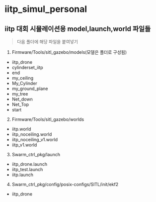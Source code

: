 # iitp_simul_personal
## iitp 대회 시뮬레이션용 model,launch,world 파일들
> 다음 폴더에 해당 파일을 붙여넣기
1. Firmware/Tools/sitl_gazebo/models(모델은 폴더로 구성됨) 
* iitp_drone 
* cylinderset_iitp 
* end 
* my_ceiling 
* My_Cylinder 
* my_ground_plane 
* my_tree 
* Net_down 
* Net_Top 
* start
2. Firmware/Tools/sitl_gazebo/worlds 
* iitp.world 
* iitp_noceiling.world 
* iitp_noceiling_v1.world 
* iitp_v1.world 
3. Swarm_ctrl_pkg/launch  
* iitp_drone.launch 
* iitp_test.launch 
* iitp.launch 
4. Swarm_ctrl_pkg/config/posix-configs/SITL/init/ekf2 
* iitp_drone 
